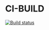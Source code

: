 # CI-BUILD

[![Build status](https://ci.appveyor.com/api/projects/status/xg4950eh1ic9yy12?svg=true)](https://ci.appveyor.com/project/89YAMAL/react-shop-func)